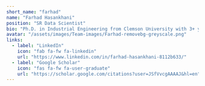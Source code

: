 ```yaml
---
short_name: "farhad"
name: "Farhad Hasankhani"
position: "SR Data Scientist"
bio: "Ph.D. in Industrial Engineering from Clemson University with 3+ years of experience in developing data science and optimization solutions in Norfolk and Bayer Crop Science.​"
avatar: "/assets/images/Team-images/Farhad-removebg-greyscale.png"
links:
  - label: "LinkedIn"
    icon: "fab fa-fw fa-linkedin"
    url: "https://www.linkedin.com/in/farhad-hasankhani-8112b633/"
  - label: "Google Scholar"
    icon: "fas fa-fw fa-user-graduate"
    url: "https://scholar.google.com/citations?user=JSfVvcgAAAAJ&hl=en"
---
```

